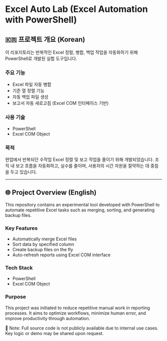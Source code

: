 # Excel Auto Lab (Excel Automation with PowerShell)

## 🇰🇷 프로젝트 개요 (Korean)

이 리포지토리는 반복적인 Excel 정렬, 병합, 백업 작업을 자동화하기 위해 PowerShell로 개발된 실험 도구입니다.

### 주요 기능

- Excel 파일 자동 병합
- 기준 열 정렬 기능
- 자동 백업 파일 생성
- 보고서 자동 새로고침 (Excel COM 인터페이스 기반)

### 사용 기술

- PowerShell
- Excel COM Object

### 목적

현업에서 반복되던 수작업 Excel 정렬 및 보고 작업을 줄이기 위해 개발되었습니다.
조직 내 보고 흐름을 자동화하고, 실수를 줄이며, 사용자의 시간 자원을 절약하는 데 중점을 두고 있습니다.

---

## 🌐 Project Overview (English)

This repository contains an experimental tool developed with PowerShell to automate repetitive Excel tasks such as merging, sorting, and generating backup files.

### Key Features

- Automatically merge Excel files
- Sort data by specified column
- Create backup files on the fly
- Auto-refresh reports using Excel COM interface

### Tech Stack

- PowerShell
- Excel COM Object

### Purpose

This project was initiated to reduce repetitive manual work in reporting processes.
It aims to optimize workflows, minimize human error, and improve productivity through automation.

📌 Note: Full source code is not publicly available due to internal use cases.  
Key logic or demo may be shared upon request.
